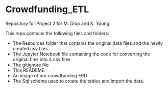 # Crowdfunding_ETL
Repository for Project 2 for M. Diop and K. Young

This repo contains the following files and folders:
- The Resources folder that contains the original data files and the newly created csv files
- The Jupyter Notebook file containing the code for converting the original files into 4 csv files
- The gitignore file
- This READEME
- An image of our crowdfunding ERD
- The Sql schema used to create the tables and import the data.
